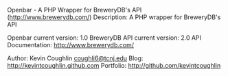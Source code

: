 Openbar - A PHP Wrapper for BreweryDB's API (http://www.brewerydb.com/)
Description: A PHP wrapper for BreweryDB's API

Openbar current version: 1.0
BreweryDB API current version: 2.0
API Documentation: http://www.brewerydb.com/

Author: Kevin Coughlin	<coughli6@tcnj.edu>
Blog: http://kevintcoughlin.github.com
Portfolio: http://github.com/kevintcoughlin